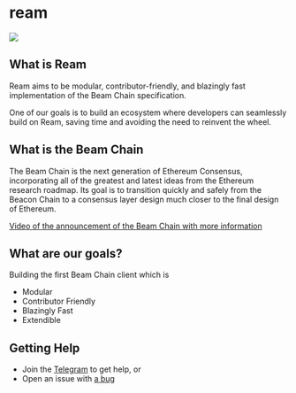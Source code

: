 # ream
<a href="https://t.me/ReamLabs">
    <img src="https://img.shields.io/badge/Telegram-2CA5E0?style=for-the-badge&logo=telegram&logoColor=white">
</a>

## What is Ream

Ream aims to be modular, contributor-friendly, and blazingly fast implementation of the Beam Chain specification.

One of our goals is to build an ecosystem where developers can seamlessly build on Ream, saving time and avoiding the need to reinvent the wheel.

## What is the Beam Chain

The Beam Chain is the next generation of Ethereum Consensus, incorporating all of the greatest and latest ideas from the Ethereum research roadmap. Its goal is to transition quickly and safely from the Beacon Chain to a consensus layer design much closer to the final design of Ethereum.

[Video of the announcement of the Beam Chain with more information](https://youtu.be/rGE_RDumZGg?t=7195)

## What are our goals?

Building the first Beam Chain client which is 
- Modular
- Contributor Friendly
- Blazingly Fast
- Extendible

## Getting Help

- Join the [Telegram](https://t.me/ReamLabs) to get help, or
- Open an issue with [a bug](https://github.com/ReamLabs/ream/issues/new)

